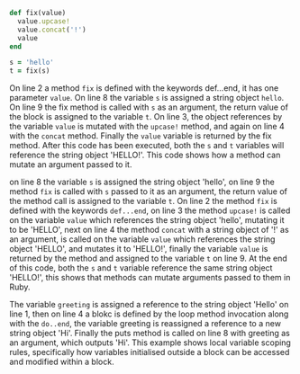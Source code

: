 ```ruby
def fix(value)
  value.upcase!
  value.concat('!')
  value
end

s = 'hello'
t = fix(s)
```
On line 2 a method `fix` is defined with the keywords def...end, it has one parameter `value`. On line 8 the variable `s` is assigned a string object `hello`. On line 9 the fix method is called with `s` as an argument, the return value of the block is assigned to the variable `t`. On line 3, the object references by the variable `value` is mutated with the `upcase!` method, and again on line 4 with the `concat` method. Finally the `value` variable is returned by the fix method. After this code has been executed, both the `s` and `t` variables will reference the string object 'HELLO!'. This code shows how a method can mutate an argument passed to it.

on line 8 the variable `s` is assigned the string object 'hello', on line 9 the method `fix` is called with `s` passed to it as an argument, the return value of the method call is assigned to the variable `t`. On line 2 the method `fix` is defined with the keywords `def...end`, on line 3 the method `upcase!` is called on the variable `value` which references the string object 'hello', mutating it to be 'HELLO', next on line 4 the method `concat` with a string object of '!' as an argument, is called on the variable `value` which references the string object 'HELLO', and mutates it to 'HELLO!', finally the variable `value` is returned by the method and assigned to the variable `t` on line 9. At the end of this code, both the `s` and `t` variable reference the same string object 'HELLO!', this shows that methods can mutate arguments passed to them in Ruby.


The variable `greeting` is assigned a reference to the string object 'Hello' on line 1, then on line 4 a blokc is defined by the loop method invocation along with the `do..end`, the variable greeting is reassigned a reference to a new string object 'Hi'. Finally the puts method is called on line 8 with greeting as an argument, which outputs 'Hi'. This example shows local variable scoping rules, specifically how variables initialised outside a block can be accessed and modified within a block.
